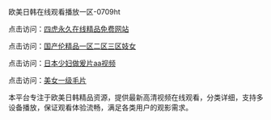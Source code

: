 欧美日韩在线观看播放一区-0709ht

点击访问：<a href="https://heiliao2dmwwy.pages.dev">四虎永久在线精品免费网站</a>

点击访问：<a href="https://heiliaoll4qsx.pages.dev">国产伦精品一区二区三区妓女</a>

点击访问：<a href="https://heiliaowzu4ur.pages.dev">日本少妇做爰片aa视频</a>

点击访问：<a href="https://heiliaozj3tjd.pages.dev">美女一级毛片</a>

本平台专注于欧美日韩精品资源，提供最新高清视频在线观看，分类详细，支持多设备播放，保证观看体验流畅，满足各类用户的观影需求。

<span style="display:none;">[Canonical link](）</span>
